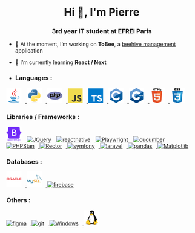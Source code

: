 <h1 align="center">Hi 👋, I'm Pierre</h1>
<h3 align="center">3rd year IT student at EFREI Paris</h3>

- 🔭 At the moment, I’m working on **ToBee**, a <ins>beehive management</ins> application

- 🌱 I’m currently learning **React / Next**
- <h3 align="left">Languages :</h3>
<p> 
    <a href="https://www.java.com" target="_blank" rel="noreferrer"> <img src="https://raw.githubusercontent.com/devicons/devicon/master/icons/java/java-original.svg" alt="java" width="40" height="40" style="margin-right:10px;"/> </a> 
    <a href="https://www.python.org" target="_blank" rel="noreferrer"> <img src="https://raw.githubusercontent.com/devicons/devicon/master/icons/python/python-original.svg" alt="python" width="40" height="40" style="margin-right:10px;"/> </a> 
    <a href="https://www.php.net" target="_blank" rel="noreferrer"> <img src="https://raw.githubusercontent.com/devicons/devicon/master/icons/php/php-original.svg" alt="php" width="40" height="40" style="margin-right:10px;"/> </a> 
    <a href="https://developer.mozilla.org/en-US/docs/Web/JavaScript" target="_blank" rel="noreferrer"> <img src="https://raw.githubusercontent.com/devicons/devicon/master/icons/javascript/javascript-original.svg" alt="javascript" width="40" height="40" style="margin-right:10px;"/> </a> 
    <a href="https://www.typescriptlang.org/" target="_blank" rel="noreferrer"> <img src="https://raw.githubusercontent.com/devicons/devicon/master/icons/typescript/typescript-original.svg" alt="typescript" width="40" height="40" style="margin-right:10px;"/> </a> 
    <a href="https://www.cprogramming.com/" target="_blank" rel="noreferrer"> <img src="https://raw.githubusercontent.com/devicons/devicon/master/icons/c/c-original.svg" alt="c" width="40" height="40" style="margin-right:10px;"/> </a> 
    <a href="https://www.w3schools.com/cpp/" target="_blank" rel="noreferrer"> <img src="https://raw.githubusercontent.com/devicons/devicon/master/icons/cplusplus/cplusplus-original.svg" alt="cplusplus" width="40" height="40" style="margin-right:10px;"/> </a> 
    <a href="https://www.w3.org/html/" target="_blank" rel="noreferrer"> <img src="https://raw.githubusercontent.com/devicons/devicon/master/icons/html5/html5-original-wordmark.svg" alt="html5" width="40" height="40" style="margin-right:10px;"/> </a> 
    <a href="https://www.w3schools.com/css/" target="_blank" rel="noreferrer"> <img src="https://raw.githubusercontent.com/devicons/devicon/master/icons/css3/css3-original-wordmark.svg" alt="css3" width="40" height="40" style="margin-right:10px;"/> </a> 
</p>

<h3>Libraries / Frameworks :</h3>
<p>
    <a href="https://getbootstrap.com" target="_blank" rel="noreferrer"><img src="https://raw.githubusercontent.com/devicons/devicon/master/icons/bootstrap/bootstrap-plain-wordmark.svg" alt="bootstrap" width="40" height="40" style="margin-right:10px;"/> </a> 
    <a href="https://jquery.com" target="_blank" rel="noreferrer"> <img src=https://s2.qwant.com/thumbr/0x380/f/9/553f4e4765623be34918ff091330b5399640f21109d3d2bc7b9f697425cdc0/jquery-logo-png--512.png?u=http%3A%2F%2Fpluspng.com%2Fimg-png%2Fjquery-logo-png--512.png&q=0&b=1&p=0&a=0 alt="JQuery" width="40" height="40" style="margin-right:10px;"/> </a>
    <a href="https://reactnative.dev/" target="_blank" rel="noreferrer"> <img src="https://reactnative.dev/img/header_logo.svg" alt="reactnative" width="40" height="40" style="margin-right:10px;"/> </a> 
    <a href="https://playwright.dev/" target="_blank" rel="noreferrer"> <img src=https://playwright.dev/img/playwright-logo.svg alt="Playwright" width="40" height="40" style="margin-right:10px;"/> </a>
    <a href="https://cucumber.io/" target="_blank" rel="noreferrer"> <img src=https://s1.qwant.com/thumbr/0x380/3/7/d4e01cca03f9afba14e8b8a5ee859a01a56a6bebc6a0a13cc441f175289c46/cucumber-logo.png?u=https%3A%2F%2Fbrandslogos.com%2Fwp-content%2Fuploads%2Fimages%2Flarge%2Fcucumber-logo.png&q=0&b=1&p=0&a=0 alt="cucumber" width="40" height="40" style="margin-right:10px;"/> </a> 
    <a href="https://phpstan.org/" target="_blank" rel="noreferrer"> <img src="https://s1.qwant.com/thumbr/0x380/8/c/d04388392be97ce61eec0df7131713267492eb6aebcd41b158353eb4df5735/phpstan_logo.png?u=https%3A%2F%2Fwww.clickstorm.de%2Fblog%2Fwp-content%2Fuploads%2F2022%2F09%2Fphpstan_logo.png&q=0&b=1&p=0&a=0" alt="PHPStan" width="40" height="40" style="margin-right:10px;"/> </a>
    <a href="https://getrector.com/" target="_blank" rel="noreferrer"> <img src=https://avatars.githubusercontent.com/u/32097581?s=48&v=4 alt="Rector" width="40" height="40" style="margin-right:10px;"/> </a>
    <a href="https://symfony.com" target="_blank" rel="noreferrer"> <img src="https://s1.qwant.com/thumbr/0x380/3/4/6a23e049d02e538d7e598a43b88ce46f94fa40bd404812584e88fb325d401f/logo.png?u=https%3A%2F%2Fdocs.nufaza.com%2Fimages%2Fbackend%2Fsymfony%2Flogo.png&q=0&b=1&p=0&a=0" alt="symfony" width="40" height="40" style="margin-right:10px;"/> </a>
    <a href="https://laravel.com/" target="_blank" rel="noreferrer"> <img src="https://s1.qwant.com/thumbr/0x380/0/e/0bd54fc9f308396caa705837f4e39c9ff125d03e3fbba3bdb813096b0c899e/logo-laravel-icon-1024.png?u=https%3A%2F%2Flogospng.org%2Fdownload%2Flaravel%2Flogo-laravel-icon-1024.png&q=0&b=1&p=0&a=0" alt="laravel" width="40" height="40" style="margin-right:10px;"/> </a>
    <a href="https://pandas.pydata.org/" target="_blank" rel="noreferrer"> <img src="https://pandas.pydata.org/static/img/pandas.svg" alt="pandas" width="40" height="40" style="margin-right:10px;"/> </a>
    <a href="https://matplotlib.org/" target="_blank" rel="noreferrer"> <img src="https://matplotlib.org/_static/images/documentation.svg" alt="Matplotlib" width="40" height="40" style="margin-right:10px;"/> </a>
</p>

<h3>Databases :</h3>
<p>
    <a href="https://www.oracle.com/" target="_blank" rel="noreferrer"> <img src="https://raw.githubusercontent.com/devicons/devicon/master/icons/oracle/oracle-original.svg" alt="oracle" width="40" height="40" style="margin-right:10px;"/> </a>
    <a href="https://www.mysql.com/" target="_blank" rel="noreferrer"> <img src="https://raw.githubusercontent.com/devicons/devicon/master/icons/mysql/mysql-original-wordmark.svg" alt="mysql" width="40" height="40" style="margin-right:10px;"/> </a>
    <a href="https://firebase.google.com/" target="_blank" rel="noreferrer"> <img src="https://www.vectorlogo.zone/logos/firebase/firebase-icon.svg" alt="firebase" width="40" height="40" style="margin-right:10px;"/> </a> 
</p>

<h3> Others :</h3>
<p>
    <a href="https://www.figma.com/" target="_blank" rel="noreferrer"> <img src="https://www.vectorlogo.zone/logos/figma/figma-icon.svg" alt="figma" width="40" height="40" style="margin-right:10px;"/> </a> 
    <a href="https://git-scm.com/" target="_blank" rel="noreferrer"> <img src="https://www.vectorlogo.zone/logos/git-scm/git-scm-icon.svg" alt="git" width="40" height="40" style="margin-right:10px;"/> </a> 
    <a href="https://www.microsoft.com/fr-fr/windows//" target="_blank" rel="noreferrer"> <img src="https://s2.qwant.com/thumbr/0x380/5/e/d17eafb325bfb7ac368d94957e9f93c495019bac9d5c35c2d3369ef860430c/Windows-Logo-PNG-Free-Image.png?u=https%3A%2F%2Fwww.pngall.com%2Fwp-content%2Fuploads%2F2%2FWindows-Logo-PNG-Free-Image.png&q=0&b=1&p=0&a=0" alt="Windows" width="40" height="40" style="margin-right:10px;"/> </a> 
    <a href="https://www.linux.org/" target="_blank" rel="noreferrer"> <img src="https://raw.githubusercontent.com/devicons/devicon/master/icons/linux/linux-original.svg" alt="linux" width="40" height="40" style="margin-right:10px;"/> </a> 
</p>
